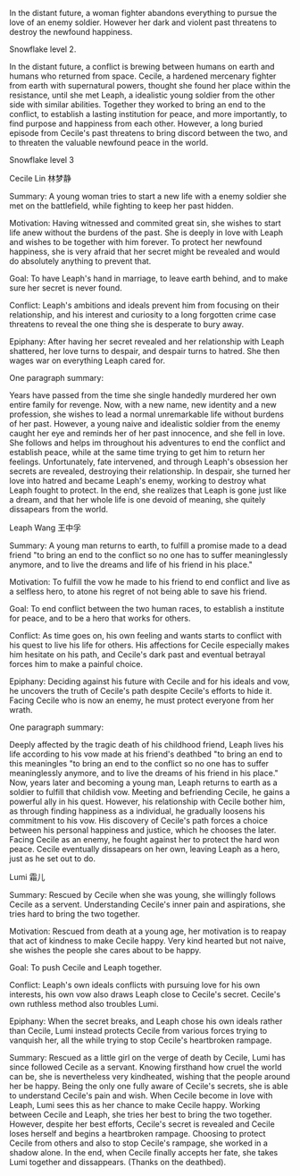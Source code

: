In the distant future, a woman fighter abandons everything to pursue the love of an enemy soldier. However her dark and violent past threatens to destroy the newfound happiness.


Snowflake level 2. 

In the distant future, a conflict is brewing between humans on earth and humans who returned from space. Cecile, a hardened mercenary fighter from earth with supernatural powers, thought she found her place within the resistance, until she met Leaph, a idealistic young soldier from the other side with similar abilities. Together they worked to bring an end to the conflict, to establish a lasting institution for peace, and more importantly, to find purpose and happiness from each other. However, a long buried episode from Cecile's past threatens to bring discord between the two, and to threaten the valuable newfound peace in the world. 

Snowflake level 3 

Cecile Lin
林梦静

Summary: A young woman tries to start a new life with a enemy soldier she met on the battlefield, while fighting to keep her past hidden. 

Motivation: Having witnessed and commited great sin, she wishes to start life anew without the burdens of the past. She is deeply in love with Leaph and wishes to be together with him forever. To protect her newfound happiness, she is very afraid that her secret might be revealed and would do absolutely anything to prevent that. 

Goal: To have Leaph's  hand in marriage, to leave earth behind, and to make sure her secret is never found. 

Conflict: Leaph's ambitions and ideals prevent him from focusing on their relationship, and his interest and curiosity to a long forgotten crime case threatens to reveal the one thing she is desperate to bury away. 

Epiphany: After having her secret revealed and her relationship with Leaph shattered, her love turns to despair, and despair turns to hatred. She then wages war on everything Leaph cared for. 

One paragraph summary:

Years have passed from the time she single handedly murdered her own entire family for revenge. Now, with a new name, new identity and a new profession, she wishes to lead a normal unremarkable life without burdens of her past. However, a young naive and idealistic soldier from the enemy caught her eye and reminds her of her past innocence, and she fell in love. She follows and helps im throughout his adventures to end the conflict and establish peace, while at the same time trying to get him to return her feelings. Unfortunately, fate intervened, and through Leaph's obsession her secrets are revealed, destroying their relationship. In despair, she turned her love into hatred and became Leaph's enemy, working to destroy what Leaph fought to protect. In the end, she realizes that Leaph is gone just like a dream, and that her whole life is one devoid of meaning, she quitely dissapears from the world. 

Leaph Wang
王中孚

Summary: A young man returns to earth, to fulfill a promise made to a dead friend "to bring an end to the conflict so no one has to suffer meaninglessly anymore, and to live the dreams and life of his friend in his place."

Motivation: To fulfill the vow he made to his friend to end conflict and live as a selfless hero, to atone his regret of not being able to save his friend. 

Goal: To end conflict between the two human races, to establish a institute for peace, and to be a hero that works for others. 

Conflict: As time goes on, his own feeling and wants starts to conflict with his quest to live his life for others. His affections for Cecile especially makes him hesitate on his path, and Cecile's dark past and eventual betrayal forces him to make a painful choice.

Epiphany: Deciding against his future with Cecile and for his ideals and vow, he uncovers the truth of Cecile's path despite Cecile's efforts to hide it. Facing Cecile who is now an enemy, he must protect everyone from her wrath. 

One paragraph summary:

Deeply affected by the tragic death of his childhood friend, Leaph lives his life according to his vow made at his friend's deathbed "to bring an end to this meaningles "to bring an end to the conflict so no one has to suffer meaninglessly anymore, and to live the dreams of his friend in his place." Now, years later and becoming a young man, Leaph returns to earth as a soldier to fulfill that childish vow. Meeting and befriending Cecile, he gains a powerful ally in his quest. However, his relationship with Cecile bother him, as through finding happiness as a individual, he gradually loosens his commitment to his vow. His discovery of Cecile's path forces a choice between his personal happiness and justice, which he chooses the later. Facing Cecile as an enemy, he fought against her to protect the hard won peace. Cecile eventually dissapears on her own, leaving Leaph as a hero, just as he set out to do. 

Lumi
霜儿

Summary: Rescued by Cecile when she was young, she willingly follows Cecile as a servent. Understanding Cecile's inner pain and aspirations, she tries hard to bring the two together. 

Motivation: Rescued from death at a young age, her motivation is to reapay that act of kindness to make Cecile happy. Very kind hearted but not naive, she wishes the people she cares about to be happy. 

Goal: To push Cecile and Leaph together. 

Conflict: Leaph's own ideals conflicts with pursuing love for his own interests, his own vow also draws Leaph close to Cecile's secret. Cecile's own ruthless method also troubles Lumi. 

Epiphany: When the secret breaks, and Leaph chose his own ideals rather than Cecile, Lumi instead protects Cecile from various forces trying to vanquish her, all the while trying to stop Cecile's heartbroken rampage. 

Summary: Rescued as a little girl on the verge of death by Cecile, Lumi has since followed Cecile as a servant. Knowing firsthand how cruel the world can be, she is nevertheless very kindheated, wishing that the people around her be happy. Being the only one fully aware of Cecile's secrets, she is able to understand Cecile's pain and wish. When Cecile become in love with Leaph, Lumi sees this as her chance to make Cecile happy. Working between Cecile and Leaph, she tries her best to bring the two together. However, despite her best efforts, Cecile's secret is revealed and Cecile loses herself and begins a heartbroken rampage. Choosing to protect Cecile from others and also to stop Cecile's rampage, she worked in a shadow alone. In the end, when Cecile finally accepts her fate, she takes Lumi together and dissappears. (Thanks on the deathbed).








           
